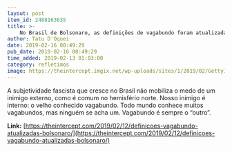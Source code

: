 ```yaml
---
layout: post
item_id: 2488163635
title: >-
    No Brasil de Bolsonaro, as definições de vagabundo foram atualizadas
author: Tatu D'Oquei
date: 2019-02-16 00:49:29
pub_date: 2019-02-16 00:49:29
time_added: 2019-02-13 01:03:00
category: refletimos
image: https://theintercept.imgix.net/wp-uploads/sites/1/2019/02/GettyImages-1043067954-1549994226.jpg?auto=compress%2Cformat&q=90&fit=crop&w=1200&h=800
---
```


A subjetividade fascista que cresce no Brasil não mobiliza o medo de um inimigo externo, como é comum no hemisfério norte. Nosso inimigo é interno: o velho conhecido vagabundo. Todo mundo conhece muitos vagabundos, mas ninguém se acha um. Vagabundo é sempre o “outro”.

**Link:** [https://theintercept.com/2019/02/12/definicoes-vagabundo-atualizadas-bolsonaro/](https://theintercept.com/2019/02/12/definicoes-vagabundo-atualizadas-bolsonaro/)

